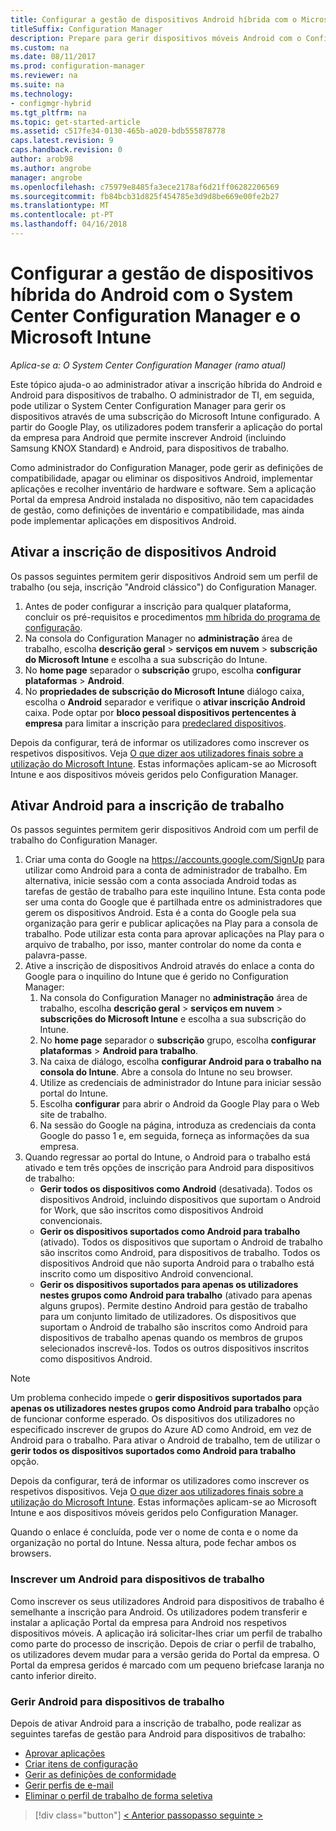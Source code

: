 ```yaml
---
title: Configurar a gestão de dispositivos Android híbrida com o Microsoft Intune
titleSuffix: Configuration Manager
description: Prepare para gerir dispositivos móveis Android com o Configuration Manager e o Intune.
ms.custom: na
ms.date: 08/11/2017
ms.prod: configuration-manager
ms.reviewer: na
ms.suite: na
ms.technology:
- configmgr-hybrid
ms.tgt_pltfrm: na
ms.topic: get-started-article
ms.assetid: c517fe34-0130-465b-a020-bdb555878778
caps.latest.revision: 9
caps.handback.revision: 0
author: arob98
ms.author: angrobe
manager: angrobe
ms.openlocfilehash: c75979e8485fa3ece2178af6d21ff06282206569
ms.sourcegitcommit: fb84bcb31d825f454785e3d9d8be669e00fe2b27
ms.translationtype: MT
ms.contentlocale: pt-PT
ms.lasthandoff: 04/16/2018
---
```

# <a name="set-up-android-hybrid-device-management-with-system-center-configuration-manager-and-microsoft-intune"></a>Configurar a gestão de dispositivos híbrida do Android com o System Center Configuration Manager e o Microsoft Intune

*Aplica-se a: O System Center Configuration Manager (ramo atual)*

Este tópico ajuda-o ao administrador ativar a inscrição híbrida do Android e Android para dispositivos de trabalho. O administrador de TI, em seguida, pode utilizar o System Center Configuration Manager para gerir os dispositivos através de uma subscrição do Microsoft Intune configurado. A partir do Google Play, os utilizadores podem transferir a aplicação do portal da empresa para Android que permite inscrever Android (incluindo Samsung KNOX Standard) e Android, para dispositivos de trabalho.

Como administrador do Configuration Manager, pode gerir as definições de compatibilidade, apagar ou eliminar os dispositivos Android, implementar aplicações e recolher inventário de hardware e software. Sem a aplicação Portal da empresa Android instalada no dispositivo, não tem capacidades de gestão, como definições de inventário e compatibilidade, mas ainda pode implementar aplicações em dispositivos Android.  

## <a name="enable-android-enrollment"></a>Ativar a inscrição de dispositivos Android  
Os passos seguintes permitem gerir dispositivos Android sem um perfil de trabalho (ou seja, inscrição "Android clássico") do Configuration Manager.

1. Antes de poder configurar a inscrição para qualquer plataforma, concluir os pré-requisitos e procedimentos [mm híbrida do programa de configuração](setup-hybrid-mdm.md).  
2. Na consola do Configuration Manager no **administração** área de trabalho, escolha **descrição geral** > **serviços em nuvem** > **subscrição do Microsoft Intune** e escolha a sua subscrição do Intune.  
3. No **home page** separador o **subscrição** grupo, escolha **configurar plataformas** > **Android**.  
4. No **propriedades de subscrição do Microsoft Intune** diálogo caixa, escolha o **Android** separador e verifique o **ativar inscrição Android** caixa. Pode optar por **bloco pessoal dispositivos pertencentes à empresa** para limitar a inscrição para [predeclared dispositivos](predeclare-devices-with-hardware-id.md).

 Depois da configurar, terá de informar os utilizadores como inscrever os respetivos dispositivos. Veja [O que dizer aos utilizadores finais sobre a utilização do Microsoft Intune](https://docs.microsoft.com/intune/end-user-educate). Estas informações aplicam-se ao Microsoft Intune e aos dispositivos móveis geridos pelo Configuration Manager.

## <a name="enable-android-for-work-enrollment"></a>Ativar Android para a inscrição de trabalho
Os passos seguintes permitem gerir dispositivos Android com um perfil de trabalho do Configuration Manager.

1. Criar uma conta do Google na https://accounts.google.com/SignUp para utilizar como Android para a conta de administrador de trabalho. Em alternativa, inicie sessão com a conta associada Android todas as tarefas de gestão de trabalho para este inquilino Intune. Esta conta pode ser uma conta do Google que é partilhada entre os administradores que gerem os dispositivos Android. Esta é a conta do Google pela sua organização para gerir e publicar aplicações na Play para a consola de trabalho. Pode utilizar esta conta para aprovar aplicações na Play para o arquivo de trabalho, por isso, manter controlar do nome da conta e palavra-passe.
2. Ative a inscrição de dispositivos Android através do enlace a conta do Google para o inquilino do Intune que é gerido no Configuration Manager:
   1. Na consola do Configuration Manager no **administração** área de trabalho, escolha **descrição geral** > **serviços em nuvem** > **subscrições do Microsoft Intune** e escolha a sua subscrição do Intune.
   2. No **home page** separador o **subscrição** grupo, escolha **configurar plataformas** > **Android para trabalho**.
   3. Na caixa de diálogo, escolha **configurar Android para o trabalho na consola do Intune**. Abre a consola do Intune no seu browser.
   4. Utilize as credenciais de administrador do Intune para iniciar sessão portal do Intune.
   5. Escolha **configurar** para abrir o Android da Google Play para o Web site de trabalho.
   6. Na sessão do Google na página, introduza as credenciais da conta Google do passo 1 e, em seguida, forneça as informações da sua empresa.
3. Quando regressar ao portal do Intune, o Android para o trabalho está ativado e tem três opções de inscrição para Android para dispositivos de trabalho:
   - **Gerir todos os dispositivos como Android** (desativada). Todos os dispositivos Android, incluindo dispositivos que suportam o Android for Work, que são inscritos como dispositivos Android convencionais.
   - **Gerir os dispositivos suportados como Android para trabalho** (ativado). Todos os dispositivos que suportam o Android de trabalho são inscritos como Android, para dispositivos de trabalho. Todos os dispositivos Android que não suporta Android para o trabalho está inscrito como um dispositivo Android convencional.
   - **Gerir os dispositivos suportados para apenas os utilizadores nestes grupos como Android para trabalho** (ativado para apenas alguns grupos). Permite destino Android para gestão de trabalho para um conjunto limitado de utilizadores. Os dispositivos que suportam o Android de trabalho são inscritos como Android para dispositivos de trabalho apenas quando os membros de grupos selecionados inscrevê-los. Todos os outros dispositivos inscritos como dispositivos Android.

> [!NOTE]
> Um problema conhecido impede o **gerir dispositivos suportados para apenas os utilizadores nestes grupos como Android para trabalho** opção de funcionar conforme esperado. Os dispositivos dos utilizadores no especificado inscrever de grupos do Azure AD como Android, em vez de Android para o trabalho. Para ativar o Android de trabalho, tem de utilizar o **gerir todos os dispositivos suportados como Android para trabalho** opção.


Depois da configurar, terá de informar os utilizadores como inscrever os respetivos dispositivos. Veja [O que dizer aos utilizadores finais sobre a utilização do Microsoft Intune](https://docs.microsoft.com/intune/end-user-educate). Estas informações aplicam-se ao Microsoft Intune e aos dispositivos móveis geridos pelo Configuration Manager.

Quando o enlace é concluída, pode ver o nome de conta e o nome da organização no portal do Intune. Nessa altura, pode fechar ambos os browsers.

### <a name="enroll-an-android-for-work-device"></a>Inscrever um Android para dispositivos de trabalho
Como inscrever os seus utilizadores Android para dispositivos de trabalho é semelhante a inscrição para Android. Os utilizadores podem transferir e instalar a aplicação Portal da empresa para Android nos respetivos dispositivos móveis. A aplicação irá solicitar-lhes criar um perfil de trabalho como parte do processo de inscrição. Depois de criar o perfil de trabalho, os utilizadores devem mudar para a versão gerida do Portal da empresa. O Portal da empresa geridos é marcado com um pequeno briefcase laranja no canto inferior direito.

### <a name="manage-android-for-work-devices"></a>Gerir Android para dispositivos de trabalho
Depois de ativar Android para a inscrição de trabalho, pode realizar as seguintes tarefas de gestão para Android para dispositivos de trabalho:
- [Aprovar aplicações](/sccm/mdm/deploy-use/creating-android-applications#approve-and-deploy-android-for-work-apps)
- [Criar itens de configuração](/sccm/mdm/deploy-use/create-configuration-items-for-android-for-work-devices-managed-without-the-client)
- [Gerir as definições de conformidade](/sccm/mdm/deploy-use/create-configuration-items-for-android-for-work-devices-managed-without-the-client)
- [Gerir perfis de e-mail](/sccm/mdm/deploy-use/create-exchange-activesync-profiles)
- [Eliminar o perfil de trabalho de forma seletiva](/sccm/mdm/deploy-use/wipe-lock-reset-devices#selective-wipe)

> [!div class="button"]
[< Anterior passo](create-service-connection-point.md)[passo seguinte >  ](set-up-additional-management.md)
